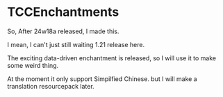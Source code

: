 ﻿# TCCEnchantments
So, After 24w18a released, I made this.

I mean, I can't just still waiting 1.21 release here.

The exciting data-driven enchantment is released, so I will use it to make some weird thing.

At the moment it only support Simpilfied Chinese. but I will make a translation resourcepack later.
